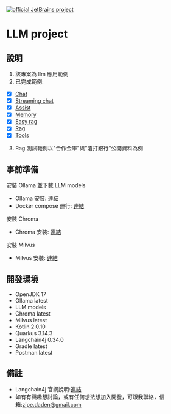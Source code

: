 [![official JetBrains project](https://jb.gg/badges/official.svg)](https://confluence.jetbrains.com/display/ALL/JetBrains+on+GitHub)

LLM project
======================
## 說明
1. 該專案為 llm 應用範例
2. 已完成範例:
* [x] [Chat](http://#)
* [x] [Streaming chat](http://#)
* [x] [Assist](http://#)
* [x] [Memory](http://#)
* [x] [Easy rag](http://#)
* [x] [Rag](http://#)
* [x] [Tools](http://#)
3. Rag  測試範例以"合作金庫"與"渣打銀行"公開資料為例

## 事前準備
安裝 Ollama 並下載 LLM models
- Ollama 安裝: [連結](https://blog.darkthread.net/blog/ollam-open-webui/)
- Docker compose 運行: [連結](https://blog.darkthread.net/blog/ollam-open-webui/)

安裝 Chroma
- Chroma 安裝: [連結](https://cookbook.chromadb.dev/core/install/#chroma-jsts-client)

安裝 Milvus
- Milvus 安裝: [連結](https://www.milvus-io.com/getstarted/standalone/install_standalone-docker)

## 開發環境
* OpenJDK 17
* Ollama latest
* LLM models
* Chroma latest
* Milvus latest
* Kotlin 2.0.10
* Quarkus 3.14.3
* Langchain4j 0.34.0
* Gradle latest
* Postman latest

## 備註
* Langchain4j 官網說明:[連結](https://docs.langchain4j.dev/)
* 如有有興趣想討論，或有任何想法想加入開發，可跟我聯絡，信箱:zipe.daden@gmail.com
